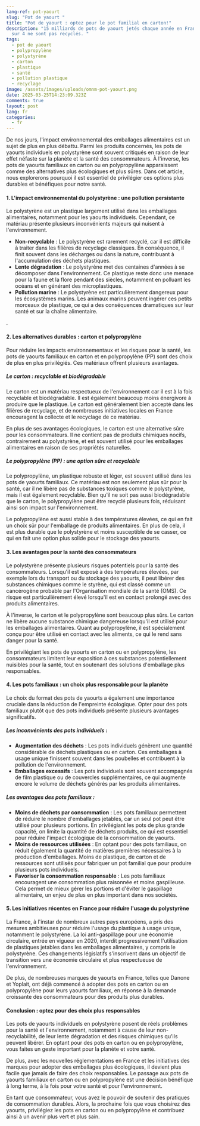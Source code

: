 ```yaml
---
lang-ref: pot-yaourt
slug: "Pot de yaourt "
title: "Pot de yaourt : optez pour le pot familial en carton!"
description: "15 milliards de pots de yaourt jetés chaque année en France et 3
  sur 4 ne sont pas recyclés. "
tags:
  - pot de yaourt
  - polypropylène
  - polystyrène
  - carton
  - plastique
  - santé
  - pollution plastique
  - recyclage
image: /assets/images/uploads/omnm-pot-yaourt.png
date: 2025-03-25T14:23:09.323Z
comments: true
layout: post
lang: fr
categories:
  - fr
---
```

De nos jours, l'impact environnemental des emballages alimentaires est un sujet de plus en plus débattu. Parmi les produits concernés, les pots de yaourts individuels en polystyrène sont souvent critiqués en raison de leur effet néfaste sur la planète et la santé des consommateurs. À l'inverse, les pots de yaourts familiaux en carton ou en polypropylène apparaissent comme des alternatives plus écologiques et plus sûres. Dans cet article, nous explorerons pourquoi il est essentiel de privilégier ces options plus durables et bénéfiques pour notre santé.

#### 1. L'impact environnemental du polystyrène : une pollution persistante

Le polystyrène est un plastique largement utilisé dans les emballages alimentaires, notamment pour les yaourts individuels. Cependant, ce matériau présente plusieurs inconvénients majeurs qui nuisent à l'environnement.

* **Non-recyclable** : Le polystyrène est rarement recyclé, car il est difficile à traiter dans les filières de recyclage classiques. En conséquence, il finit souvent dans les décharges ou dans la nature, contribuant à l'accumulation des déchets plastiques.
* **Lente dégradation** : Le polystyrène met des centaines d'années à se décomposer dans l'environnement. Ce plastique reste donc une menace pour la faune et la flore pendant des siècles, notamment en polluant les océans et en générant des microplastiques.
* **Pollution marine** : Le polystyrène est particulièrement dangereux pour les écosystèmes marins. Les animaux marins peuvent ingérer ces petits morceaux de plastique, ce qui a des conséquences dramatiques sur leur santé et sur la chaîne alimentaire.

.

#### 2. Les alternatives durables : carton et polypropylène

Pour réduire les impacts environnementaux et les risques pour la santé, les pots de yaourts familiaux en carton et en polypropylène (PP) sont des choix de plus en plus privilégiés. Ces matériaux offrent plusieurs avantages.

##### **Le carton : recyclable et biodégradable**

Le carton est un matériau respectueux de l'environnement car il est à la fois recyclable et biodégradable. Il est également beaucoup moins énergivore à produire que le plastique. Le carton est généralement bien accepté dans les filières de recyclage, et de nombreuses initiatives locales en France encouragent la collecte et le recyclage de ce matériau.

En plus de ses avantages écologiques, le carton est une alternative sûre pour les consommateurs. Il ne contient pas de produits chimiques nocifs, contrairement au polystyrène, et est souvent utilisé pour les emballages alimentaires en raison de ses propriétés naturelles.

##### **Le polypropylène (PP) : une option sûre et recyclable**

Le polypropylène, un plastique robuste et léger, est souvent utilisé dans les pots de yaourts familiaux. Ce matériau est non seulement plus sûr pour la santé, car il ne libère pas de substances toxiques comme le polystyrène, mais il est également recyclable. Bien qu'il ne soit pas aussi biodégradable que le carton, le polypropylène peut être recyclé plusieurs fois, réduisant ainsi son impact sur l'environnement.

Le polypropylène est aussi stable à des températures élevées, ce qui en fait un choix sûr pour l'emballage de produits alimentaires. En plus de cela, il est plus durable que le polystyrène et moins susceptible de se casser, ce qui en fait une option plus solide pour le stockage des yaourts.



#### 3. Les avantages pour la santé des consommateurs

Le polystyrène présente plusieurs risques potentiels pour la santé des consommateurs. Lorsqu'il est exposé à des températures élevées, par exemple lors du transport ou du stockage des yaourts, il peut libérer des substances chimiques comme le styrène, qui est classé comme un cancérogène probable par l'Organisation mondiale de la santé (OMS). Ce risque est particulièrement élevé lorsqu'il est en contact prolongé avec des produits alimentaires.

À l'inverse, le carton et le polypropylène sont beaucoup plus sûrs. Le carton ne libère aucune substance chimique dangereuse lorsqu'il est utilisé pour les emballages alimentaires. Quant au polypropylène, il est spécialement conçu pour être utilisé en contact avec les aliments, ce qui le rend sans danger pour la santé.

En privilégiant les pots de yaourts en carton ou en polypropylène, les consommateurs limitent leur exposition à ces substances potentiellement nuisibles pour la santé, tout en soutenant des solutions d'emballage plus responsables.



#### 4. Les pots familiaux : un choix plus responsable pour la planète

Le choix du format des pots de yaourts a également une importance cruciale dans la réduction de l'empreinte écologique. Opter pour des pots familiaux plutôt que des pots individuels présente plusieurs avantages significatifs.

##### **Les inconvénients des pots individuels :**

* **Augmentation des déchets** : Les pots individuels génèrent une quantité considérable de déchets plastiques ou en carton. Ces emballages à usage unique finissent souvent dans les poubelles et contribuent à la pollution de l'environnement.
* **Emballages excessifs** : Les pots individuels sont souvent accompagnés de film plastique ou de couvercles supplémentaires, ce qui augmente encore le volume de déchets générés par les produits alimentaires.

##### **Les avantages des pots familiaux :**

* **Moins de déchets par consommation** : Les pots familiaux permettent de réduire le nombre d'emballages jetables, car un seul pot peut être utilisé pour plusieurs portions. En privilégiant les pots de plus grande capacité, on limite la quantité de déchets produits, ce qui est essentiel pour réduire l'impact écologique de la consommation de yaourts.
* **Moins de ressources utilisées** : En optant pour des pots familiaux, on réduit également la quantité de matières premières nécessaires à la production d'emballages. Moins de plastique, de carton et de ressources sont utilisés pour fabriquer un pot familial que pour produire plusieurs pots individuels.
* **Favoriser la consommation responsable** : Les pots familiaux encouragent une consommation plus raisonnée et moins gaspilleuse. Cela permet de mieux gérer les portions et d'éviter le gaspillage alimentaire, un enjeu de plus en plus important dans nos sociétés.



#### 5. Les initiatives récentes en France pour réduire l'usage du polystyrène

La France, à l'instar de nombreux autres pays européens, a pris des mesures ambitieuses pour réduire l'usage du plastique à usage unique, notamment le polystyrène. La loi anti-gaspillage pour une économie circulaire, entrée en vigueur en 2020, interdit progressivement l'utilisation de plastiques jetables dans les emballages alimentaires, y compris le polystyrène. Ces changements législatifs s'inscrivent dans un objectif de transition vers une économie circulaire et plus respectueuse de l'environnement.

De plus, de nombreuses marques de yaourts en France, telles que Danone et Yoplait, ont déjà commencé à adopter des pots en carton ou en polypropylène pour leurs yaourts familiaux, en réponse à la demande croissante des consommateurs pour des produits plus durables.



#### Conclusion : optez pour des choix plus responsables

Les pots de yaourts individuels en polystyrène posent de réels problèmes pour la santé et l'environnement, notamment à cause de leur non-recyclabilité, de leur lente dégradation et des risques chimiques qu'ils peuvent libérer. En optant pour des pots en carton ou en polypropylène, vous faites un geste important pour la planète et votre santé.

De plus, avec les nouvelles réglementations en France et les initiatives des marques pour adopter des emballages plus écologiques, il devient plus facile que jamais de faire des choix responsables. Le passage aux pots de yaourts familiaux en carton ou en polypropylène est une décision bénéfique à long terme, à la fois pour votre santé et pour l'environnement.

En tant que consommateur, vous avez le pouvoir de soutenir des pratiques de consommation durables. Alors, la prochaine fois que vous choisirez des yaourts, privilégiez les pots en carton ou en polypropylène et contribuez ainsi à un avenir plus vert et plus sain.